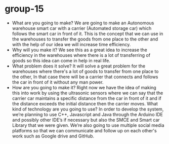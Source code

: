 # group-15
- What are you going to make?
We are going to make an Autonomous warehouse smart car with a carrier (Automated storage car) which follows the smart car in front of it. This is the concept that we can use in the warehouses to transfer the goods from one place to the other and with the help of our idea we will increase time efficiency.
- Why will you make it?
We see this as a great idea to increase the efficiency in the warehouses where there is a lot of transferring of goods so this idea can come in help in real life.
- What problem does it solve?
It will solve a great problem for the warehouses where there's a lot of goods to transfer from one place to the other, In that case there will be a carrier that connects and follows the car in front of it without any man power.
- How are you going to make it?
Right now we have the idea of making this into work by using the ultrasonic sensors where we can say that the carrier car maintains a specific distance from the car in front of it and if the distance exceeds the initial distance then the carrier moves.
What kind of technology are you going to use?
In order to develop the system, we’re planning to use C++, Javascript and Java through the Arduino IDE and possibly other IDE’s if necessary but also the SMCE and Smart car Library that we were given. We’re also going to use multiple social media platforms so that we can communicate and follow up on each other's work such as Google drive and GitHub. 
